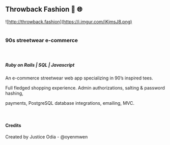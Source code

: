 ##  Throwback Fashion  🛒 🌐

![http://throwback.fashion](https://i.imgur.com/iKjmsJ8.png) <br /><br />




### 90s streetwear e-commerce <br /><br /><br />



##### Ruby on Rails | SQL | Javascript 

An e-commerce streetwear web app specializing in 90’s inspired tees.

Full fledged shopping experience. Admin authorizations, salting & password hashing, 

payments, PostgreSQL database integrations, emailing, MVC.<br /><br /><br />



#### Credits



Created by Justice Odia - @oyenmwen

